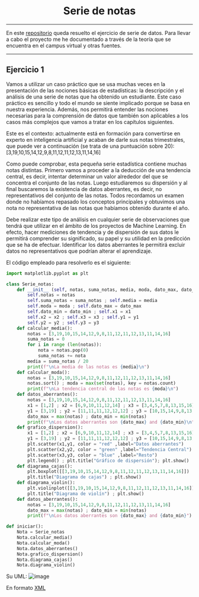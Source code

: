 <h1 align="center">Serie de notas</h1>

---
En este [repositorio](https://github.com/Diegodesantos1/Serie_de_Notas) queda resuelto el ejercicio de serie de datos. Para llevar a cabo el proyecto me he documentado a través de la teoría que se encuentra en el campus virtual y otras fuentes.
***
## Ejercicio 1

Vamos a utilizar un caso práctico que se usa muchas veces en la presentación de las nociones básicas de estadísticas: la descripción y el análisis de una serie de notas que ha obtenido un estudiante. Este caso práctico es sencillo y todo el mundo se siente implicado porque se basa en nuestra experiencia. Además, nos permitirá entender las nociones necesarias para la comprensión de datos que también son aplicables a los casos más complejos que vamos a tratar en los capítulos siguientes.

Este es el contexto: actualmente está en formación para convertirse en experto en inteligencia artificial y acaban de darle sus notas trimestrales, que puede ver a continuación (se trata de una puntuación sobre 20): [3,19,10,15,14,12,9,8,11,12,11,12,13,11,14,16]

Como puede comprobar, esta pequeña serie estadística contiene muchas notas distintas. Primero vamos a proceder a la deducción de una tendencia central, es decir, intentar determinar un valor alrededor del que se concentra el conjunto de las notas. Luego estudiaremos su dispersión y al final buscaremos la existencia de datos aberrantes, es decir, no representativos del conjunto de las notas. Todos recordamos un examen donde no habíamos repasado los conceptos principales y obtuvimos una nota no representativa de las notas que habíamos obtenido durante el año.

Debe realizar este tipo de análisis en cualquier serie de observaciones que tendrá que utilizar en el ámbito de los proyectos de Machine Learning. En efecto, hacer mediciones de tendencia y de dispersión de sus datos le permitirá comprender su significado, su papel y su utilidad en la predicción que se ha de efectuar. Identificar los datos aberrantes le permitirá excluir datos no representativos que podrían alterar el aprendizaje.


El código empleado para resolverlo es el siguiente: 

```python
import matplotlib.pyplot as plt

class Serie_notas:
    def __init__ (self, notas, suma_notas, media, moda, dato_max, dato_min, x1, x2, x3, y1, y2, y3):
        self.notas = notas
        self.suma_notas = suma_notas ; self.media = media
        self.moda = moda ; self.dato_max = dato_max
        self.dato_min = dato_min ; self.x1 = x1
        self.x2 = x2 ; self.x3 = x3 ; self.y1 = y1
        self.y2 = y2 ; self.y3 = y3
    def calcular_media():
        notas = [3,19,10,15,14,12,9,8,11,12,11,12,13,11,14,16]
        suma_notas = 0
        for i in range (len(notas)):
            nota = notas.pop(0)
            suma_notas += nota
        media = suma_notas / 20
        print(f"\nLa media de las notas es {media}\n")
    def calcular_moda():
        notas = [3,19,10,15,14,12,9,8,11,12,11,12,13,11,14,16]
        notas.sort() ; moda = max(set(notas), key = notas.count)
        print(f"\nLa tendencia central de las notas es {moda}\n")
    def datos_aberrantes():
        notas = [3,19,10,15,14,12,9,8,11,12,11,12,13,11,14,16]
        x1 = [1,2] ; x2 = [6,9,10,11,12,14] ; x3 = [3,4,5,7,8,13,15,16]
        y1 = [3,19] ; y2 = [11,11,11,12,12,12] ; y3 = [10,15,14,9,8,13,14,16]
        dato_max = max(notas) ; dato_min = min(notas)
        print(f"\nLos datos aberrantes son {dato_max} and {dato_min}\n")
    def grafico_dispersion():
        x1 = [1,2] ; x2 = [6,9,10,11,12,14] ; x3 = [3,4,5,7,8,13,15,16] #colocados por posición
        y1 = [3,19] ; y2 = [11,11,11,12,12,12] ; y3 = [10,15,14,9,8,13,14,16] #colocado por notas
        plt.scatter(x1,y1, color = "red" ,label="Datos aberrantes")
        plt.scatter(x2,y2, color = "green" ,label="Tendencia Central")
        plt.scatter(x3,y3, color = "blue" ,label="Resto")
        plt.legend() ; plt.title("Gráfico de dispersión"); plt.show()
    def diagrama_cajas():
        plt.boxplot([[3,19,10,15,14,12,9,8,11,12,11,12,13,11,14,16]])
        plt.title("Diagrama de cajas") ; plt.show()
    def diagrama_violin():
        plt.violinplot([[3,19,10,15,14,12,9,8,11,12,11,12,13,11,14,16]])
        plt.title("Diagrama de violín") ; plt.show()
    def datos_aberrantes():
        notas = [3,19,10,15,14,12,9,8,11,12,11,12,13,11,14,16]
        dato_max = max(notas) ; dato_min = min(notas)
        print(f"\nLos datos aberrantes son {dato_max} and {dato_min}")

def iniciar():
    Nota = Serie_notas
    Nota.calcular_media()
    Nota.calcular_moda()
    Nota.datos_aberrantes()
    Nota.grafico_dispersion()
    Nota.diagrama_cajas()
    Nota.diagrama_violin()
```

Su UML:
 ![image](https://user-images.githubusercontent.com/91721855/164473358-92de9663-07fc-45e1-a90d-0744b305767d.png)


En formato [XML](https://github.com/Diegodesantos1/Serie_de_Notas/blob/main/UML/notas.drawio)
